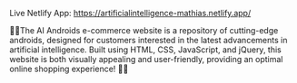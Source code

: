 Live Netlify App: https://artificialintelligence-mathias.netlify.app/

👨‍💻The AI Androids e-commerce website is a repository of cutting-edge androids, designed for customers interested in the latest advancements in artificial intelligence. Built using HTML, CSS, JavaScript, and jQuery, this website is both visually appealing and user-friendly, providing an optimal online shopping experience! 🤖🧠
